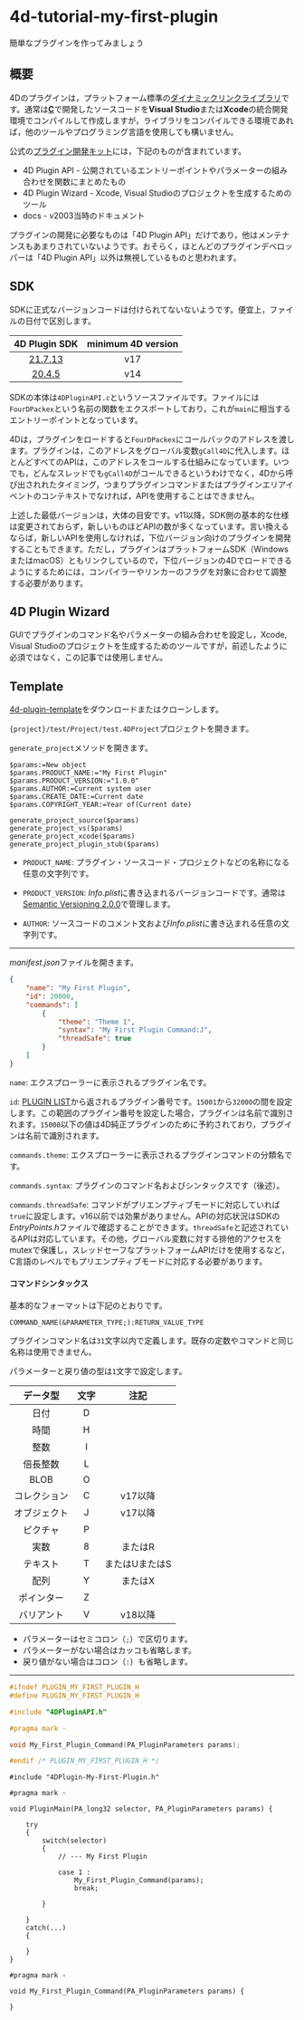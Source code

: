 # 4d-tutorial-my-first-plugin
簡単なプラグインを作ってみましょう

## 概要

4Dのプラグインは，プラットフォーム標準の[ダイナミックリンクライブラリ](https://ja.wikipedia.org/wiki/ダイナミックリンクライブラリ)です。通常は[**C**](https://ja.wikipedia.org/wiki/C言語)で開発したソースコードを**Visual Studio**または**Xcode**の統合開発環境でコンパイルして作成しますが，ライブラリをコンパイルできる環境であれば，他のツールやプログラミング言語を使用しても構いません。

公式の[プラグイン開発キット](https://github.com/4d/4D-Plugin-SDK)には，下記のものが含まれています。

* 4D Plugin API - 公開されているエントリーポイントやパラメーターの組み合わせを関数にまとめたもの
* 4D Plugin Wizard - Xcode, Visual Studioのプロジェクトを生成するためのツール
* docs - v2003当時のドキュメント

プラグインの開発に必要なものは「4D Plugin API」だけであり，他はメンテナンスもあまりされていないようです。おそらく，ほとんどのプラグインデベロッパーは「4D Plugin API」以外は無視しているものと思われます。

## SDK

SDKに正式なバージョンコードは付けられてないないようです。便宜上，ファイルの日付で区別します。

|4D Plugin SDK|minimum 4D version|
|:-:|:-:|
|[21.7.13](https://github.com/miyako/4d-tutorial-my-first-plugin/tree/main/sdk/21.7.13)|v17|
|[20.4.5](https://github.com/miyako/4d-tutorial-my-first-plugin/tree/main/sdk/20.4.5)|v14|

SDKの本体は`4DPluginAPI.c`というソースファイルです。ファイルには`FourDPackex`という名前の関数をエクスポートしており，これが`main`に相当するエントリーポイントとなっています。

4Dは，プラグインをロードすると`FourDPackex`にコールバックのアドレスを渡します。プラグインは，このアドレスをグローバル変数`gCall4D`に代入します。ほとんどすべてのAPIは，このアドレスをコールする仕組みになっています。いつでも，どんなスレッドでも`gCall4D`がコールできるというわけでなく，4Dから呼び出されれたタイミング，つまりプラグインコマンドまたはプラグインエリアイベントのコンテキストでなければ，APIを使用することはできません。

上述した最低バージョンは，大体の目安です。v11以降，SDK側の基本的な仕様は変更されておらず，新しいものほどAPIの数が多くなっています。言い換えるならば，新しいAPIを使用しなければ，下位バージョン向けのプラグインを開発することもできます。ただし，プラグインはプラットフォームSDK（WindowsまたはmacOS）ともリンクしているので，下位バージョンの4Dでロードできるようにするためには，コンパイラーやリンカーのフラグを対象に合わせて調整する必要があります。

## 4D Plugin Wizard

GUIでプラグインのコマンド名やパラメーターの組み合わせを設定し，Xcode, Visual Studioのプロジェクトを生成するためのツールですが，前述したように必須ではなく，この記事では使用しません。

## Template

[4d-plugin-template](https://github.com/miyako/4d-plugin-template)をダウンロードまたはクローンします。

`{project}/test/Project/test.4DProject`プロジェクトを開きます。

`generate_project`メソッドを開きます。

```4d
$params:=New object
$params.PRODUCT_NAME:="My First Plugin"
$params.PRODUCT_VERSION:="1.0.0"
$params.AUTHOR:=Current system user
$params.CREATE_DATE:=Current date
$params.COPYRIGHT_YEAR:=Year of(Current date)

generate_project_source($params)
generate_project_vs($params)
generate_project_xcode($params)
generate_project_plugin_stub($params)
```

* `PRODUCT_NAME`: プラグイン・ソースコード・プロジェクトなどの名称になる任意の文字列です。

* `PRODUCT_VERSION`: *Info.plist*に書き込まれるバージョンコードです。通常は[Semantic Versioning 2.0.0](https://semver.org)で管理します。

* `AUTHOR`: ソースコードのコメント文および*Info.plist*に書き込まれる任意の文字列です。

---

*manifest.json*ファイルを開きます。

```json
{
    "name": "My First Plugin",
    "id": 20000,
    "commands": [
        {
            "theme": "Theme 1",
            "syntax": "My First Plugin Command:J",
            "threadSafe": true
        }
    ]
}
```

`name`: エクスプローラーに表示されるプラグイン名です。

`id`: [PLUGIN LIST](https://doc.4d.com/4Dv19R5/4D/19-R5/PLUGIN-LIST.301-5830974.ja.html)から返されるプラグイン番号です。`15001`から`32000`の間を設定します。この範囲のプラグイン番号を設定した場合，プラグインは名前で識別されます。`15000`以下の値は4D純正プラグインのために予約されており，プラグインは名前で識別されます。

`commands.theme`: エクスプローラーに表示されるプラグインコマンドの分類名です。

`commands.syntax`: プラグインのコマンド名およびシンタックスです（後述）。

`commands.threadSafe`: コマンドがプリエンプティブモードに対応していれば`true`に設定します。v16以前では効果がありません。APIの対応状況はSDKの*EntryPoints.h*ファイルで確認することができます。`threadSafe`と記述されているAPIは対応しています。その他，グローバル変数に対する排他的アクセスをmutexで保護し，スレッドセーフなプラットフォームAPIだけを使用するなど，C言語のレベルでもプリエンプティブモードに対応する必要があります。

#### コマンドシンタックス

基本的なフォーマットは下記のとおりです。


```
COMMAND_NAME(&PARAMETER_TYPE;):RETURN_VALUE_TYPE
```

プラグインコマンド名は`31`文字以内で定義します。既存の定数やコマンドと同じ名称は使用できません。

パラメーターと戻り値の型は`1`文字で設定します。

|データ型|文字|注記|
|:-:|:-:|:-:|
|日付|D||
|時間|H||
|整数|I||
|倍長整数|L||
|BLOB|O||
|コレクション|C|v17以降|
|オブジェクト|J|v17以降|
|ピクチャ|P||
|実数|8|またはR|
|テキスト|T|またはUまたはS|
|配列|Y|またはX|
|ポインター|Z||
|バリアント|V|v18以降|

* パラメーターはセミコロン（`;`）で区切ります。
* パラメーターがない場合はカッコも省略します。
* 戻り値がない場合はコロン（`:`）も省略します。

---

```c
#ifndef PLUGIN_MY_FIRST_PLUGIN_H
#define PLUGIN_MY_FIRST_PLUGIN_H

#include "4DPluginAPI.h"

#pragma mark -

void My_First_Plugin_Command(PA_PluginParameters params);

#endif /* PLUGIN_MY_FIRST_PLUGIN_H */
```

```
#include "4DPlugin-My-First-Plugin.h"

#pragma mark -

void PluginMain(PA_long32 selector, PA_PluginParameters params) {
    
	try
	{
        switch(selector)
        {
			// --- My First Plugin
            
			case 1 :
				My_First_Plugin_Command(params);
				break;

        }

	}
	catch(...)
	{

	}
}

#pragma mark -

void My_First_Plugin_Command(PA_PluginParameters params) {

}
```

